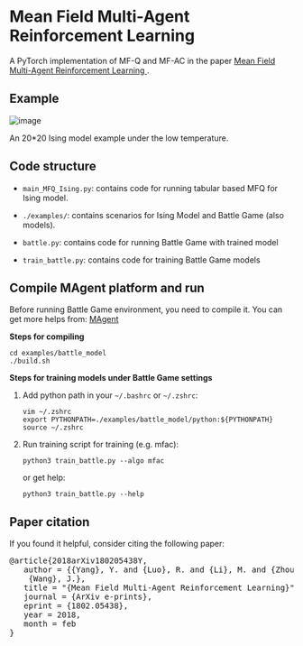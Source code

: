 # Mean Field Multi-Agent Reinforcement Learning 

A PyTorch implementation of MF-Q and MF-AC in the paper [Mean Field Multi-Agent Reinforcement Learning ](https://arxiv.org/pdf/1802.05438.pdf).

## Example

![image](https://github.com/mlii/mfrl/blob/master/resources/line.gif)
 
 An 20*20 Ising model example under the low temperature.

## Code structure

- `main_MFQ_Ising.py`: contains code for running tabular based MFQ for Ising model.

- `./examples/`: contains scenarios for Ising Model and Battle Game (also models).

- `battle.py`: contains code for running Battle Game with trained model

- `train_battle.py`: contains code for training Battle Game models

## Compile MAgent platform and run

Before running Battle Game environment, you need to compile it. You can get more helps from: [MAgent](https://github.com/geek-ai/MAgent)

**Steps for compiling**

```shell
cd examples/battle_model
./build.sh
```

**Steps for training models under Battle Game settings**

1. Add python path in your `~/.bashrc` or `~/.zshrc`:

    ```shell
    vim ~/.zshrc
    export PYTHONPATH=./examples/battle_model/python:${PYTHONPATH}
    source ~/.zshrc
    ```

2. Run training script for training (e.g. mfac):

    ```shell
    python3 train_battle.py --algo mfac
    ```

    or get help:

    ```shell
    python3 train_battle.py --help
    ```


## Paper citation

If you found it helpful, consider citing the following paper:

<pre>
@article{2018arXiv180205438Y,
   author = {{Yang}, Y. and {Luo}, R. and {Li}, M. and {Zhou}, M. and {Zhang}, W. and 
	{Wang}, J.},
   title = "{Mean Field Multi-Agent Reinforcement Learning}",
   journal = {ArXiv e-prints},
   eprint = {1802.05438},
   year = 2018,
   month = feb
}
</pre>
